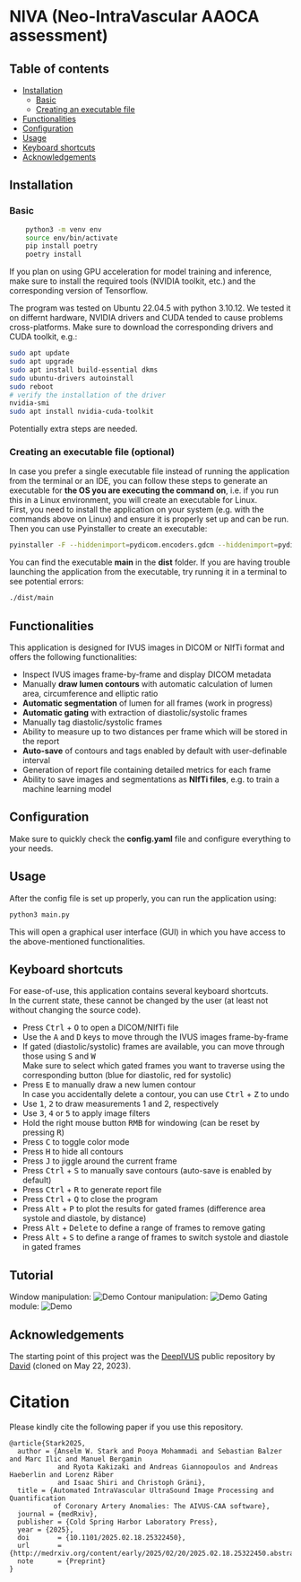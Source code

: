 
# NIVA (Neo-IntraVascular AAOCA assessment) <!-- omit in toc -->

## Table of contents <!-- omit in toc -->

- [Installation](#installation)
  - [Basic](#basic)
  - [Creating an executable file](#creating-an-executable-file)
- [Functionalities](#functionalities)
- [Configuration](#configuration)
- [Usage](#usage)
- [Keyboard shortcuts](#keyboard-shortcuts)
- [Acknowledgements](#acknowledgements)

## Installation

### Basic

```bash
    python3 -m venv env
    source env/bin/activate
    pip install poetry
    poetry install
```

If you plan on using GPU acceleration for model training and inference, make sure to install the required tools (NVIDIA toolkit, etc.) and the corresponding version of Tensorflow.

The program was tested on Ubuntu 22.04.5 with python 3.10.12. We tested it on differnt hardware, NVIDIA drivers and CUDA tended to cause problems cross-platforms. Make sure to download the corresponding drivers and CUDA toolkit, e.g.:
```bash
sudo apt update
sudo apt upgrade
sudo apt install build-essential dkms
sudo ubuntu-drivers autoinstall
sudo reboot
# verify the installation of the driver
nvidia-smi
sudo apt install nvidia-cuda-toolkit
```
Potentially extra steps are needed.

### Creating an executable file (**optional**)

In case you prefer a single executable file instead of running the application from the terminal or an IDE, you can follow these steps to generate an executable for **the OS you are executing the command on**, i.e. if you run this in a Linux environment, you will create an executable for Linux.\
First, you need to install the application on your system (e.g. with the commands above on Linux) and ensure it is properly set up and can be run.\
Then you can use Pyinstaller to create an executable:

```bash
pyinstaller -F --hiddenimport=pydicom.encoders.gdcm --hiddenimport=pydicom.encoders.pylibjpeg --hiddenimport=scipy.special._cdflib main.py
```

You can find the executable **main** in the **dist** folder.
If you are having trouble launching the application from the executable, try running it in a terminal to see potential errors:

```bash
./dist/main
```

## Functionalities

This application is designed for IVUS images in DICOM or NIfTi format and offers the following functionalities:

- Inspect IVUS images frame-by-frame and display DICOM metadata
- Manually **draw lumen contours** with automatic calculation of lumen area, circumference and elliptic ratio
- **Automatic segmentation** of lumen for all frames (work in progress)
- **Automatic gating** with extraction of diastolic/systolic frames
- Manually tag diastolic/systolic frames
- Ability to measure up to two distances per frame which will be stored in the report
- **Auto-save** of contours and tags enabled by default with user-definable interval
- Generation of report file containing detailed metrics for each frame
- Ability to save images and segmentations as **NIfTi files**, e.g. to train a machine learning model

## Configuration

Make sure to quickly check the **config.yaml** file and configure everything to your needs.

## Usage

After the config file is set up properly, you can run the application using:

```bash
python3 main.py
```

This will open a graphical user interface (GUI) in which you have access to the above-mentioned functionalities.

## Keyboard shortcuts

For ease-of-use, this application contains several keyboard shortcuts.\
In the current state, these cannot be changed by the user (at least not without changing the source code).

- Press <kbd>Ctrl</kbd> + <kbd>O</kbd> to open a DICOM/NIfTi file
- Use the <kbd>A</kbd> and <kbd>D</kbd> keys to move through the IVUS images frame-by-frame
- If gated (diastolic/systolic) frames are available, you can move through those using <kbd>S</kbd> and <kbd>W</kbd>\
  Make sure to select which gated frames you want to traverse using the corresponding button (blue for diastolic, red for systolic)
- Press <kbd>E</kbd> to manually draw a new lumen contour\
  In case you accidentally delete a contour, you can use <kbd>Ctrl</kbd> + <kbd>Z</kbd> to undo
- Use <kbd>1</kbd>, <kbd>2</kbd> to draw measurements 1 and 2, respectively
- Use <kbd>3</kbd>, <kbd>4</kbd> or <kbd>5</kbd> to apply image filters
- Hold the right mouse button <kbd>RMB</kbd> for windowing (can be reset by pressing <kbd>R</kbd>)
- Press <kbd>C</kbd> to toggle color mode
- Press <kbd>H</kbd> to hide all contours
- Press <kbd>J</kbd> to jiggle around the current frame
- Press <kbd>Ctrl</kbd> + <kbd>S</kbd> to manually save contours (auto-save is enabled by default)
- Press <kbd>Ctrl</kbd> + <kbd>R</kbd> to generate report file
- Press <kbd>Ctrl</kbd> + <kbd>Q</kbd> to close the program
- Press <kbd>Alt</kbd> + <kbd>P</kbd> to plot the results for gated frames (difference area systole and diastole, by distance)
- Press <kbd>Alt</kbd> + <kbd>Delete</kbd> to define a range of frames to remove gating
- Press <kbd>Alt</kbd> + <kbd>S</kbd> to define a range of frames to switch systole and diastole in gated frames

## Tutorial
Window manipulation:
![Demo](media/explanation_software_part1.gif)
Contour manipulation:
![Demo](media/explanation_software_part2.gif)
Gating module:
![Demo](media/explanation_software_part3.gif)

## Acknowledgements

The starting point of this project was the [DeepIVUS](https://github.com/dmolony3/DeepIVUS) public repository by [David](https://github.com/dmolony3) (cloned on May 22, 2023).


# Citation
Please kindly cite the following paper if you use this repository.

```
@article{Stark2025,
  author = {Anselm W. Stark and Pooya Mohammadi and Sebastian Balzer and Marc Ilic and Manuel Bergamin
            and Ryota Kakizaki and Andreas Giannopoulos and Andreas Haeberlin and Lorenz Räber
            and Isaac Shiri and Christoph Gräni},
  title = {Automated IntraVascular UltraSound Image Processing and Quantification
           of Coronary Artery Anomalies: The AIVUS-CAA software},
  journal = {medRxiv},
  publisher = {Cold Spring Harbor Laboratory Press},
  year = {2025},
  doi       = {10.1101/2025.02.18.25322450},
  url       = {http://medrxiv.org/content/early/2025/02/20/2025.02.18.25322450.abstract},
  note      = {Preprint}
}


```
